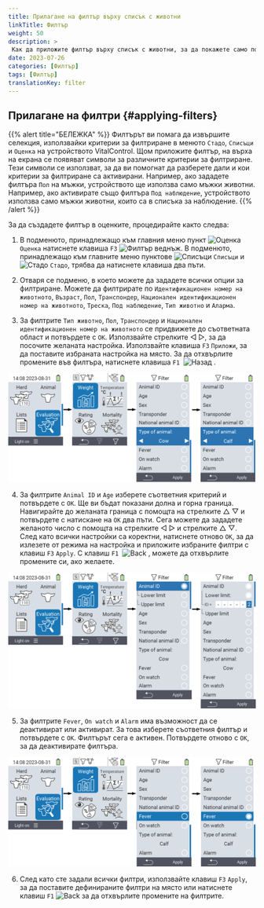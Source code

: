 ```yaml
---
title: Прилагане на филтър върху списък с животни
linkTitle: Филтър
weight: 50
description: >
 Как да приложите филтър върху списък с животни, за да покажете само подмножество от животните, присъстващи на устройството.
date: 2023-07-26
categories: [Филтър]
tags: [Филтър]
translationKey: filter
---
```

## Прилагане на филтри {#applying-filters}

{{% alert title="БЕЛЕЖКА" %}}
Филтърът ви помага да извършите селекция, използвайки критерии за филтриране в менюто `Стадо`, `Списъци` и `Оценка` на устройството VitalControl. Щом приложите филтър, на върха на екрана се появяват символи за различните критерии за филтриране. Тези символи се използват, за да ви помогнат да разберете дали и кои критерии за филтриране са активирани. Например, ако зададете филтъра `Пол` на мъжки, устройството ще използва само мъжки животни. Например, ако активирате също филтъра `Под наблюдение`, устройството използва само мъжки животни, които са в списъка за наблюдение.
{{% /alert %}}

За да създадете филтър в оценките, процедирайте както следва:

1. В подменюто, принадлежащо към главния меню пункт <img src="/icons/main/evaluation.svg" width="50" align="bottom" alt="Оценка" /> `Оценка` натиснете клавиша `F3` <img src="/icons/footer/filter.svg" width="25" align="bottom" alt="Филтър" /> веднъж. В подменюто, принадлежащо към главните меню пунктове <img src="/icons/main/lists.svg" width="28" align="bottom" alt="Списъци" /> `Списъци` и <img src="/icons/main/herd.svg" width="60" align="bottom" alt="Стадо" /> `Стадо`, трябва да натиснете клавиша два пъти.

2. Отваря се подменю, в което можете да зададете всички опции за филтриране. Можете да филтрирате по `Идентификационен номер на животното`, `Възраст`, `Пол`, `Транспондер`, `Национален идентификационен номер на животното`, `Треска`, `Под наблюдение`, `Тип животно` и `Аларма`.

3. За филтрите `Тип животно`, `Пол`, `Транспондер` и `Национален идентификационен номер на животното` се придвижете до съответната област и потвърдете с `OK`. Използвайте стрелките ◁ ▷, за да посочите желаната настройка. Използвайте клавиша `F3` `Приложи`, за да поставите избраната настройка на място. За да отхвърлите промените във филтъра, натиснете клавиша `F1` &nbsp;<img src="/icons/footer/exit.svg" width="25" align="bottom" alt="Назад" />&nbsp;.

![VitalControl: меню Оценка Създаване на филтър](images/filter.png "Създаване на филтър")

4. За филтрите `Animal ID` и `Age` изберете съответния критерий и потвърдете с `OK`. Ще ви бъдат показани долна и горна граница. Навигирайте до желаната граница с помощта на стрелките △ ▽ и потвърдете с натискане на `OK` два пъти. Сега можете да зададете желаното число с помощта на стрелките ◁ ▷ и стрелките △ ▽. След като всички настройки са коректни, натиснете отново `OK`, за да излезете от режима на настройка и приложите избраните филтри с клавиш `F3` `Apply`. С клавиш `F1` &nbsp;<img src="/icons/footer/exit.svg" width="25" align="bottom" alt="Back" />&nbsp;, можете да отхвърлите промените си, ако желаете.

![VitalControl: меню Оценка Създаване на филтър](images/filter2.png "Създаване на филтър")

5. За филтрите `Fever`, `On watch` и `Alarm` има възможност да се деактивират или активират. За това изберете съответния филтър и потвърдете с `OK`. Филтърът сега е активен. Потвърдете отново с `OK`, за да деактивирате филтъра.

![VitalControl: меню Оценка Създаване на филтър](images/filter3.png "Създаване на филтър")

6. След като сте задали всички филтри, използвайте клавиш `F3` `Apply`, за да поставите дефинираните филтри на място или натиснете клавиш `F1` <img src="/icons/footer/exit.svg" width="25" align="bottom" alt="Back" /> за да отхвърлите промените на филтрите.

